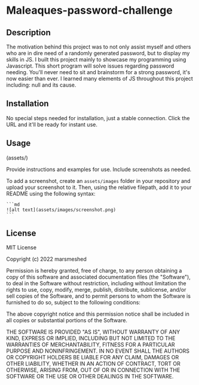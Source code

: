 # Maleaques-password-challenge

## Description
 The motivation behind this project was to not only assist myself and others who are in dire need of a randomly generated password, but to display my skills in JS.
 I built this project mainly to showcase my programming using Javascript. This short program will solve issues regarding password needing. You'll never need to sit and brainstorm for a strong password, it's now easier than ever. I learned many elements of JS throughout this project including: null and its cause.



## Installation

No special steps needed for installation, just a stable connection. Click the URL and it'll be ready for instant use.

## Usage

(assets/)

Provide instructions and examples for use. Include screenshots as needed.

To add a screenshot, create an `assets/images` folder in your repository and upload your screenshot to it. Then, using the relative filepath, add it to your README using the following syntax:

    ```md
    ![alt text](assets/images/screenshot.png)
    ```



## License

MIT License

Copyright (c) 2022 marsmeshed

Permission is hereby granted, free of charge, to any person obtaining a copy
of this software and associated documentation files (the "Software"), to deal
in the Software without restriction, including without limitation the rights
to use, copy, modify, merge, publish, distribute, sublicense, and/or sell
copies of the Software, and to permit persons to whom the Software is
furnished to do so, subject to the following conditions:

The above copyright notice and this permission notice shall be included in all
copies or substantial portions of the Software.

THE SOFTWARE IS PROVIDED "AS IS", WITHOUT WARRANTY OF ANY KIND, EXPRESS OR
IMPLIED, INCLUDING BUT NOT LIMITED TO THE WARRANTIES OF MERCHANTABILITY,
FITNESS FOR A PARTICULAR PURPOSE AND NONINFRINGEMENT. IN NO EVENT SHALL THE
AUTHORS OR COPYRIGHT HOLDERS BE LIABLE FOR ANY CLAIM, DAMAGES OR OTHER
LIABILITY, WHETHER IN AN ACTION OF CONTRACT, TORT OR OTHERWISE, ARISING FROM,
OUT OF OR IN CONNECTION WITH THE SOFTWARE OR THE USE OR OTHER DEALINGS IN THE
SOFTWARE.
